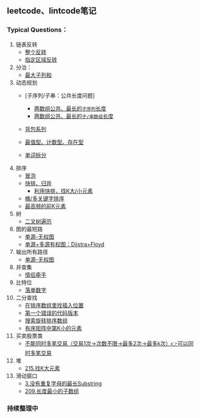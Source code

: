 ﻿## leetcode、lintcode笔记

### Typical Questions：
1. 链表反转
    - [整个反转](https://github.com/LeeeLiu/Leetcode_notes/blob/master/list/206%EF%BC%8C234.md)
    - [指定区域反转](https://github.com/LeeeLiu/Leetcode_notes/blob/master/list/92.%20Reverse%20Linked%20List%20II.md)
2. 分治：
    - [最大子列和](https://github.com/LeeeLiu/Leetcode_notes/blob/master/array/53.%20Maximum%20Subarray.md)
3. 动态规划
    - [子序列/子串：公共长度问题]
        * [两数组公共、最长的`子序列`长度](./DP/1143.LongestCommonSubsequence.md)
        * [两数组公共、最长的`子/串数组`长度](./DP/718.maximum-length-of-repeated-subarray.md)

    - [背包系列](./backpack/背包系列.md)
    - [最值型、计数型、存在型](./summary/动态规划.md)
    - [单词拆分](./DP/139.word-break.md)
4. 排序
    - [冒泡](./sort/463.整数排序.md)
    - [快排、归并](./sort/464.整数排序II.md)
        - [利用快排，找K大/小元素](./summary/ChallengeCAT/215.KthLargestElementinanArray.md)
    - [桶/多关键字排序](./sort/multi-keyword-sort.md)
    - [最高频的前K元素](./sort/top-k-frequent-elements.md)
5. 树
    - [二叉树遍历](./tree/BinaryTreeTraversal.md)
6. 图的最短路
    - [单源-无权图](./graph/120.word-ladder.md)
    - [单源+多源有权图：Dijstra+Floyd](./graph/743.network-delay-time.md)
7. 输出所有路径
    - [单源-无权图](./graph/121.word-ladderII.md)
8. 并查集
    - [情侣牵手](./unionFind/765.couples_holding_hands.md)
9. 比特位
    - [落单数字](./bitmanipulation/136.SingleNumber.md)
10. 二分查找
    - [在排序数组里找插入位置](./binarySearch/search-insert-position.md)
    - [第一个错误的代码版本](./binarySearch/74.first-bad-version.cpp)
    - [搜索旋转排序数组](./binarySearch/33.SearchinRotatedSortedArray.md)
    - [有序矩阵中第K小的元素](./binarySearch/378.kth-smallest-element-in-a-sorted-matrix.md)
11. 买卖股票类
    - [不能同时多笔交易（交易1次→次数不限→最多2次→最多k次）👉可以同时多笔交易](./array/123.BestTimetoBuyandSellStockIII.md)
12. 堆
    - [215.找K大元素](./summary/ChallengeCAT/215.KthLargestElementinanArray.md)
13. 滑动窗口
    - [3.没有重复字母的最长Substring](./array/3.longest-substring-without-repeating-characters.md)
    - [209.长度最小的子数组](./array/209.minimum-size-subarray-sum.md)

###  持续整理中
